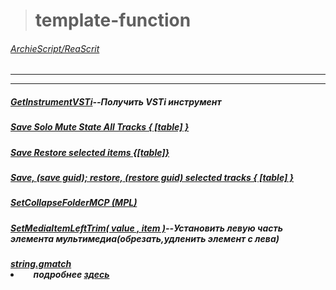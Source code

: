 ># template-function 
###### [ArchieScript/ReaScrit](https://github.com/ArchieScript/ReaScrit)
------------------------------------------------------------------------------------------------------------------
- - - - - - - - - - - - - - - - - - - - - - - - - - - - - - - - - - - - - - - - - - - - - - - - - - - - - - - - - 


##### [GetInstrumentVSTi](https://github.com/ArchieScript/template-function/blob/master/template-function/Get/GetInstrumentVSTi.lua)--Получить VSTi инструмент

##### [Save Solo Mute State All Tracks { [table] }](https://github.com/ArchieScript/template-function/blob/master/Save%20Solo%20Mute%20State%20All%20Tracks%20%7B%20%5B%20table%20%5D%20%7D)

##### [Save Restore selected items   {[table]}](https://github.com/ArchieScript/template-function/blob/master/template-function/Save%20Restore%20selected%20items%20%20%20%7B%5Btable%5D%7D)

##### [Save, (save guid); restore, (restore guid) selected tracks { [table] } ](https://github.com/ArchieScript/template-function/blob/master/save%20restore%20selected%20tracks%20%7B%7Dtablep%5B%5D.lua)

##### [SetCollapseFolderMCP (MPL)](https://github.com/ArchieScript/template-function/blob/master/template-function/Set/SetCollapseFolderMCP%20(MPL).lua)

##### [SetMediaItemLeftTrim( value , item )](https://github.com/ArchieScript/template-function/blob/master/Set/SetMediaItemLeftTrim(value%2Citem).lua)--Установить левую часть элемента мультимедиа(обрезать,удленить элемент с лева)

##### [string.gmatch](https://github.com/ArchieScript/template-function/blob/master/string.gmatch) <li> &nbsp;&nbsp;&nbsp;&nbsp; _подробнее [здесь](http://uopilot.tati.pro/index.php?title=String.gmatch_(Lua))_

